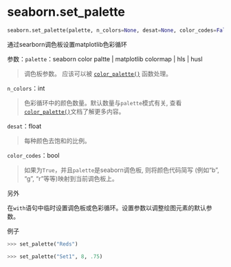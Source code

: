 # seaborn.set_palette

```py
seaborn.set_palette(palette, n_colors=None, desat=None, color_codes=False)
```

通过searborn调色板设置matplotlib色彩循环

参数：`palette`：seaborn color paltte &#124; matplotlib colormap &#124; hls &#124; husl

> 调色板参数。 应该可以被 [`color_palette()`](seaborn.color_palette.html#seaborn.color_palette "seaborn.color_palette") 函数处理。

`n_colors`：int

> 色彩循环中的颜色数量。默认数量与`palette`模式有关, 查看[`color_palette()`](seaborn.color_palette.html#seaborn.color_palette "seaborn.color_palette")文档了解更多内容。

`desat`：float

> 每种颜色去饱和的比例。

`color_codes`：bool

> 如果为`True`，并且`palette`是seaborn调色板, 则将颜色代码简写 (例如“b”, “g”, “r”等等)映射到当前调色板上。



另外

在`with`语句中临时设置调色板或色彩循环。设置参数以调整绘图元素的默认参数。

例子

```py
>>> set_palette("Reds")

```

```py
>>> set_palette("Set1", 8, .75)

```
